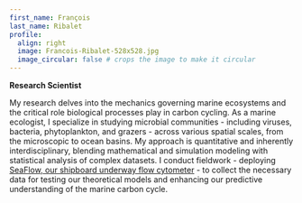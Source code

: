 ```yaml
---
first_name: François
last_name: Ribalet
profile:
  align: right
  image: Francois-Ribalet-528x528.jpg
  image_circular: false # crops the image to make it circular
---
```


**Research Scientist**  

My research delves into the mechanics governing marine ecosystems and the critical role biological processes play in carbon cycling. 
As a marine ecologist, I specialize in studying microbial communities - including viruses, bacteria, phytoplankton, and grazers - across various spatial scales, from the microscopic to ocean basins. 
My approach is quantitative and inherently interdisciplinary, blending mathematical and simulation modeling with statistical analysis of complex datasets. 
I conduct fieldwork - deploying [SeaFlow, our shipboard underway flow cytometer](https://seaflow.netlify.app/) - to collect the necessary data for testing our theoretical models and enhancing our predictive understanding of the marine carbon cycle.
